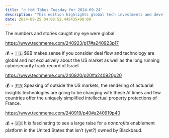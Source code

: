 ```yaml
---
title: "🔥 Hot Takes Tuesday for 2024-09-24"
description: "This edition highlights global tech investments and developments reshaping markets beyond the US."
date: 2024-09-25 04:08:52.445435+00:00
---
```


<!-- buttondown-editor-mode: fancy --><p>The numbers and stories caught my eye were global.</p><p><a target="_blank" rel="noopener noreferrer nofollow" href="https://www.techmeme.com/240923/p17#a240923p17">https://www.techmeme.com/240923/p17#a240923p17</a></p><p>💰 + 🇮🇱 $9B makes sense if you consider deal flow and&nbsp;technology are global and not exclusively about the US market as well as the long running cybersecurity track record of Israel.</p><p><a target="_blank" rel="noopener noreferrer nofollow" href="https://www.techmeme.com/240920/p20#a240920p20">https://www.techmeme.com/240920/p20#a240920p20</a></p><p>💰 + 🇫🇷 Speaking of outside the US markets, the rendering of actuarial insights technologies are going to be changing with these AI times and few countries offer the uniquely simplified intellectual property protections of France.</p><p><a target="_blank" rel="noopener noreferrer nofollow" href="https://www.techmeme.com/240919/p40#a240919p40">https://www.techmeme.com/240919/p40#a240919p40</a></p><p>💰 + 🇺🇸 It is fascinating to see a large raise for a <em>nonprofits</em> enablement platform in the United States that isn’t (yet?) owned by&nbsp;Blackbaud.</p>